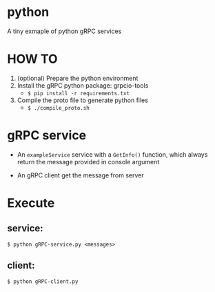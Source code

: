 # python

A tiny exmaple of python gRPC services

# HOW TO

1. (optional) Prepare the python environment
2. Install the gRPC python package: grpcio-tools
    * `$ pip install -r requirements.txt`
3. Compile the proto file to generate python files
    * `$ ./compile_proto.sh`

# gRPC service

* An `exampleService` service with a `GetInfo()` function, which always return
  the message provided in console argument

* An gRPC client get the message from server

# Execute

## service:

```
$ python gRPC-service.py <messages>
```

## client:
```
$ python gRPC-client.py
```

